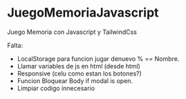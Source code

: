 # JuegoMemoriaJavascript
Juego Memoria con Javascript y TailwindCss

Falta: 
 - LocalStorage para funcion jugar denuevo % == Nombre. 
 - Llamar variables de js en html (desde html) 
 - Responsive (celu como estan los botones?)
 - Funcion Bloquear Body if modal is open. 
 - Limpiar codigo innecesario
